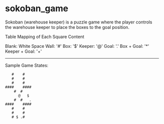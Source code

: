 # sokoban_game
Sokoban (warehouse keeper) is a puzzle game where the player controls the warehouse keeper to place the boxes to the goal position.

Table Mapping of Each Square Content

Blank: White Space
Wall: '#'
Box: '$'
Keeper: '@'
Goal: '.'
Box + Goal: '*'
Keeper + Goal: '+'

---
Sample Game States:
``` 
   #    #   
   #    #   
   #    #   
####    ####
    #  #    
      @   $ 
    #  #   .
####    ####
   #    #   
   #    #   
   # $ .# 
```